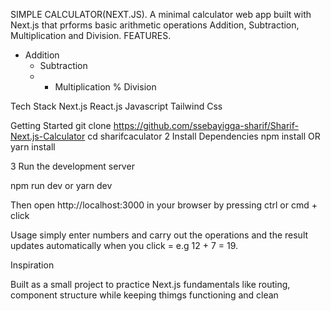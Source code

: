 SIMPLE CALCULATOR(NEXT.JS).
A minimal calculator web app built with Next.js that prforms basic arithmetic operations Addition, Subtraction, Multiplication and Division.
FEATURES.
+ Addition
  - Subtraction
  - * Multiplication
     % Division

Tech Stack
Next.js
React.js
Javascript
Tailwind Css

Getting Started
git clone https://github.com/ssebayigga-sharif/Sharif-Next.js-Calculator
cd sharifcaculator
2 Install Dependencies
npm install 
OR
yarn install

3 Run the development server

npm run dev
or 
yarn dev 

Then open http://localhost:3000 in your browser by pressing ctrl or cmd + click 

Usage
simply enter numbers and carry out the operations
and the result updates automatically when you click =
e.g 12 + 7 = 19.

Inspiration

Built as a small project to practice Next.js fundamentals like routing, component structure while keeping thimgs functioning and clean
